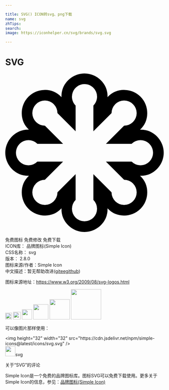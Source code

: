 ```yaml
---

title: SVG() ICON转svg、png下载
name: svg
zhTips: 
search: 
image: https://iconhelper.cn/svg/brands/svg.svg

---
```


# SVG  <small style="font-size: 60%;font-weight: 100"></small>

<div id="svg" class="svg-wrap">
<svg role="img" viewBox="0 0 24 24" xmlns="http://www.w3.org/2000/svg"><title>SVG icon</title><path d="M12 0c-1.497 0-2.749.965-3.248 2.17a3.45 3.45 0 00-.238 1.416 3.459 3.459 0 00-1.168-.834 3.508 3.508 0 00-1.463-.256 3.513 3.513 0 00-2.367 1.02c-1.06 1.058-1.263 2.625-.764 3.83.179.432.47.82.82 1.154a3.49 3.49 0 00-1.402.252C.965 9.251 0 10.502 0 12c0 1.497.965 2.749 2.17 3.248.437.181.924.25 1.414.236-.357.338-.65.732-.832 1.17-.499 1.205-.295 2.772.764 3.83 1.058 1.06 2.625 1.263 3.83.764.437-.181.83-.476 1.168-.832-.014.49.057.977.238 1.414C9.251 23.035 10.502 24 12 24c1.497 0 2.749-.965 3.248-2.17a3.45 3.45 0 00.238-1.416c.338.356.73.653 1.168.834 1.205.499 2.772.295 3.83-.764 1.06-1.058 1.263-2.625.764-3.83a3.459 3.459 0 00-.834-1.168 3.45 3.45 0 001.416-.238C23.035 14.749 24 13.498 24 12c0-1.497-.965-2.749-2.17-3.248a3.455 3.455 0 00-1.414-.236c.357-.338.65-.732.832-1.17.499-1.205.295-2.772-.764-3.83a3.513 3.513 0 00-2.367-1.02 3.508 3.508 0 00-1.463.256c-.437.181-.83.475-1.168.832a3.45 3.45 0 00-.238-1.414C14.749.965 13.498 0 12 0zm-.041 1.613a1.902 1.902 0 011.387 3.246v3.893L16.098 6A1.902 1.902 0 1118 7.902l-2.752 2.752h3.893a1.902 1.902 0 110 2.692h-3.893L18 16.098A1.902 1.902 0 1116.098 18l-2.752-2.752v3.893a1.902 1.902 0 11-2.692 0v-3.893L7.902 18A1.902 1.902 0 116 16.098l2.752-2.752H4.859a1.902 1.902 0 110-2.692h3.893L6 7.902A1.902 1.902 0 117.902 6l2.752 2.752V4.859a1.902 1.902 0 011.305-3.246z"/></svg>
</div>
<detail full-name='svg'></detail>

<div class="detail-page">
<p>
<span><span class="badge-success badge">免费图标</span> <span class="badge-success badge">免费修改</span>  <span class="badge-success badge">免费下载</span> </span>
<br/>
<span>
ICON库：
<span class="badge-secondary badge">品牌图标(Simple Icon)</span> 
</span>
<br/>
<span>
CSS名称：
<span class="badge-secondary badge">svg</span> 
</span>

<br/>
<span>
版本：
<span class="badge-secondary badge">2.8.0</span> 
</span>
<br/>
<span>图标来源/作者：<span class="badge-light badge">Simple Icon</span></span> 
<br/>
<span class="zh-detail">中文描述：暂无<span class="help-link"><span>帮助改进</span>(<a href="https://gitee.com/liuwave/icon-helper/edit/master/json/brands/svg.json" target="_blank" rel="noopener noreferrer">gitee</a><a href="https://github.com/liuwave/icon-helper/edit/master/json/brands/svg.json" target="_blank" rel="noopener noreferrer">github</a></span>)</span><br/>
</p>
</div><div class="description description alert alert-light"><p>图标来源地址：<a href="https://www.w3.org/2009/08/svg-logos.html" target="_blank" rel="noopener noreferrer">https://www.w3.org/2009/08/svg-logos.html</a></p></div>
<div class="alert alert-dark">
<img height="21" width="21" src="https://cdn.jsdelivr.net/npm/simple-icons@latest/icons/svg.svg" />
<img height="24" width="24" src="https://cdn.jsdelivr.net/npm/simple-icons@latest/icons/svg.svg" />
<img height="32" width="32" src="https://cdn.jsdelivr.net/npm/simple-icons@latest/icons/svg.svg" />
<img height="48" width="48" src="https://cdn.jsdelivr.net/npm/simple-icons@latest/icons/svg.svg" />
<img height="64" width="64" src="https://cdn.jsdelivr.net/npm/simple-icons@latest/icons/svg.svg" />
<img height="96" width="96" src="https://cdn.jsdelivr.net/npm/simple-icons@latest/icons/svg.svg" />

</div>
<div>
  <p>可以像图片那样使用：    
  </p>
  <div class="alert alert-primary" style="font-size: 14px">
    &lt;img height="32" width="32" src="https://cdn.jsdelivr.net/npm/simple-icons@latest/icons/svg.svg" /&gt;
    <copy-btn content='<img height="32" width="32" src="https://cdn.jsdelivr.net/npm/simple-icons@latest/icons/svg.svg" />'></copy-btn>
  </div>
  <div class="alert alert-secondary">
    <img height="32" width="32" src="https://cdn.jsdelivr.net/npm/simple-icons@latest/icons/svg.svg" />svg
    <copy-btn content="svg" btn-title="复制图标名称"></copy-btn>
  </div>
</div>

<Vssue title="关于“SVG”的评论" >关于“SVG”的评论</Vssue>


<div><p>Simple Icon是一个免费的品牌图标库。图标SVG可以免费下载使用。更多关于  Simple Icon的信息，参见：<a target="_blank" href="https://iconhelper.cn/brands.html">品牌图标(Simple Icon)</a>
</p></div>
